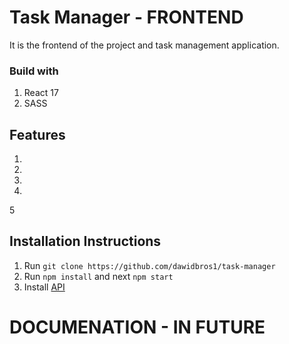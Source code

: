 # Task Manager - FRONTEND
It is the frontend of the project and task management application.

### Build with
1. React 17
2. SASS

## Features
1.
2.
3.
4.
5

## Installation Instructions
1. Run `git clone https://github.com/dawidbros1/task-manager`
2. Run `npm install` and next `npm start`
3. Install [API](https://github.com/dawidbros1/task-manager-api)

# DOCUMENATION - IN FUTURE
